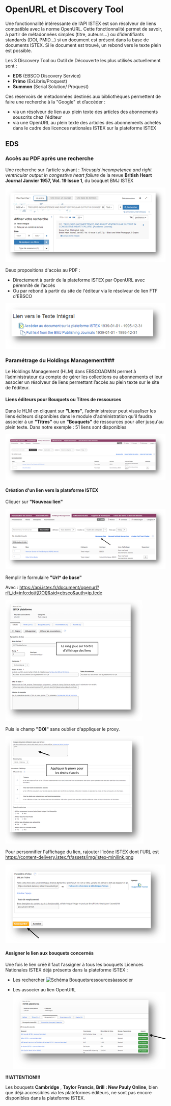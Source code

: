 ﻿
# OpenURL et Discovery Tool #

Une fonctionnalité intéressante de l’API ISTEX est son résolveur de liens compatible avec la norme OpenURL. Cette fonctionnalité permet de savoir, à partir de métadonnées simples (titre, auteurs…) ou d’identifiants standards (DOI, PMID…) si un document est présent dans la base de documents ISTEX. Si le document est trouvé, un rebond vers le texte plein est possible.

Les 3  Discovery Tool ou Outil de Découverte les plus utilisés actuellement sont :

- **EDS** (EBSCO Discovery Service)
- **Primo** (ExLibris/Proquest)
- **Summon** (Serial Solution/ Proquest)


Ces réservoirs de métadonnées destinés aux bibliothèques permettent de faire une recherche à la "Google" et d’accéder :

- via un résolveur de lien aux plein texte des articles des abonnements souscrits chez l'éditeur
- via une OpenURL au plein texte des articles des abonnements achetés dans le cadre des licences nationales ISTEX sur la plateforme ISTEX



## EDS ##

### Accès au PDF après une recherche ###

Une recherche sur l’article suivant : *Tricuspid incompetence and right ventricular output in congestive heart failure*  de la revue **British Heart Journal  Janvier 1957, Vol. 19 Issue 1**,  du bouquet BMJ ISTEX

![Schéma interrogationbibcnrs](img/recherchebibcnrs.png)

Deux propositions d'accès au PDF : 

- Directement à partir de la plateforme ISTEX par OpenURL avec pérennité de l’accès
- Ou par rebond à partir du site de l'éditeur via le résolveur de lien FTF d'EBSCO

![Schéma des liens possible](img/lien.png)

### Paramétrage du Holdings Management###


Le Holdings Management (HLM) dans EBSCOADMIN permet à l’administrateur du compte de gérer les collections ou abonnements et leur associer un résolveur de liens permettant l’accès au plein texte sur le site de l’éditeur.

#### Liens éditeurs pour Bouquets ou Titres de ressources  

Dans le HLM en cliquant sur **"Liens"**, l’administrateur peut visualiser les liens éditeurs disponibles dans le module d'administration qu'il faudra associer à un **"Titres"** ou un **"Bouquets"** de ressources pour aller jusqu'au plein texte. Dans notre exemple : 51 liens sont disponibles

![Schéma HLMliens](img/Liens.png)

#### Création d'un lien vers la plateforme ISTEX

Cliquer sur **"Nouveau lien"**

![Schéma création lien ISTEX](img/CreationdelienISTEX.png)

Remplir le formulaire **"Url\* de base"**

Avec : https://api.istex.fr/document/openurl?rft_id=info:doi/{DOI}&sid=ebsco&auth=ip,fede

![Schéma renseigner openurlISTEX](img/openurlplateforme.png)

Puis le champ **"DOI"** sans oublier d'appliquer le proxy.

![Schéma DOIProxy](img/doiproxy.png)


Pour personnifier l'affichage du lien, rajouter l’icône ISTEX dont l'URL est https://content-delivery.istex.fr/assets/img/istex-minilink.png

![Schéma IconeIstex](img/IconeISTEX.png)



#### Assigner le lien aux bouquets concernés

Une fois le lien créé il faut l’assigner à tous les bouquets  Licences Nationales ISTEX déjà présents dans la plateforme ISTEX :

- Les rechercher
![Schéma Bouquetsressourcesàassocier](img/Bouquetsressourcesàassocier.png)

- Les associer au lien OpenURL 
![Schéma associerbouquetsISTEX](img/associerbouquetsISTEX.png)

**!!!ATTENTION!!!**

Les bouquets **Cambridge** , **Taylor Francis**, **Brill : New Pauly Online**, bien que déjà accessibles via les plateformes éditeurs, ne sont pas encore disponibles dans la plateforme ISTEX.






























